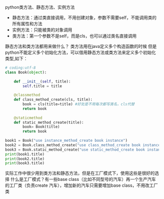 python类方法、静态方法、实例方法

- 静态方法：通过类直接调用，不用创建对象，参数不需要self，不能调用类的所有属性和方法
- 实例方法：只能被类的对象调用
- 类方法：第一个参数不是self，而是cls，也可以通过类名直接调用

静态方法和类方法都用来做什么？
    类方法用在java定义多个构造函数的时候
    但是python不能定义多个初始化方法，可以借用静态方法或类方法来定义多个初始化类型,如下：
```python
# coding:utf-8
class Book(object):
 
    def __init__(self, title):
        self.title = title
 
    @classmethod
    def class_method_create(cls, title):
        book = cls(title=title) #好处是不用每次都写类名，cls代替
        return book
 
    @staticmethod
    def static_method_create(title):
        book= Book(title)
        return book
 
book1 = Book("use instance_method_create book instance")
book2 = Book.class_method_create("use class_method_create book instance")
book3 = Book.static_method_create("use static_method_create book instance")
print(book1.title)
print(book2.title)
print(book3.title)
```

实际工作中很少用到类方法和静态方法，但是在工厂模式下，使用这些是很好的选择
什么是工厂模式？有一些base class（比如不同型号的汽车）再一个生产汽车的工厂类（负责create 汽车），增加新的汽车只需要增加base class，不用改工厂类

